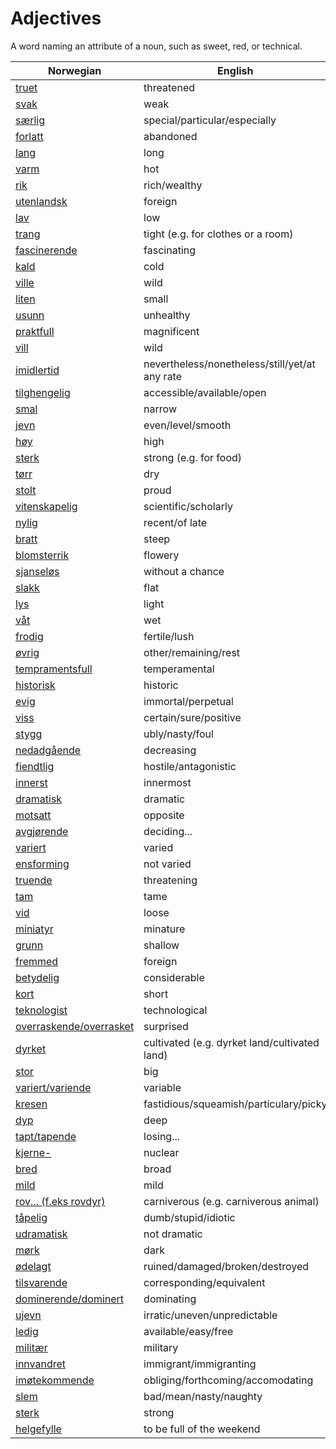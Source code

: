 # Adjectives

A word naming an attribute of a noun, such as sweet, red, or technical.

| Norwegian | English |
| --- | --- |
| [truet](https://www.ordnett.no/search?language=no&phrase=truet) | threatened |
| [svak](https://www.ordnett.no/search?language=no&phrase=svak) | weak |
| [særlig](https://www.ordnett.no/search?language=no&phrase=særlig) | special/particular/especially |
| [forlatt](https://www.ordnett.no/search?language=no&phrase=forlatt) | abandoned |
| [lang](https://www.ordnett.no/search?language=no&phrase=lang) | long |
| [varm](https://www.ordnett.no/search?language=no&phrase=varm) | hot |
| [rik](https://www.ordnett.no/search?language=no&phrase=rik) | rich/wealthy |
| [utenlandsk](https://www.ordnett.no/search?language=no&phrase=utenlandsk) | foreign |
| [lav](https://www.ordnett.no/search?language=no&phrase=lav) | low |
| [trang](https://www.ordnett.no/search?language=no&phrase=trang) | tight (e.g. for clothes or a room) |
| [fascinerende](https://www.ordnett.no/search?language=no&phrase=fascinerende) | fascinating |
| [kald](https://www.ordnett.no/search?language=no&phrase=kald) | cold |
| [ville](https://www.ordnett.no/search?language=no&phrase=ville) | wild |
| [liten](https://www.ordnett.no/search?language=no&phrase=liten) | small |
| [usunn](https://www.ordnett.no/search?language=no&phrase=usunn) | unhealthy |
| [praktfull](https://www.ordnett.no/search?language=no&phrase=praktfull) | magnificent |
| [vill](https://www.ordnett.no/search?language=no&phrase=vill) | wild |
| [imidlertid](https://www.ordnett.no/search?language=no&phrase=imidlertid) | nevertheless/nonetheless/still/yet/at any rate |
| [tilghengelig](https://www.ordnett.no/search?language=no&phrase=tilghengelig) | accessible/available/open |
| [smal](https://www.ordnett.no/search?language=no&phrase=smal) | narrow |
| [jevn](https://www.ordnett.no/search?language=no&phrase=jevn) | even/level/smooth |
| [høy](https://www.ordnett.no/search?language=no&phrase=høy) | high |
| [sterk](https://www.ordnett.no/search?language=no&phrase=sterk) | strong (e.g. for food) |
| [tørr](https://www.ordnett.no/search?language=no&phrase=tørr) | dry |
| [stolt](https://www.ordnett.no/search?language=no&phrase=stolt) | proud |
| [vitenskapelig](https://www.ordnett.no/search?language=no&phrase=vitenskapelig) | scientific/scholarly |
| [nylig](https://www.ordnett.no/search?language=no&phrase=nylig) | recent/of late |
| [bratt](https://www.ordnett.no/search?language=no&phrase=bratt) | steep |
| [blomsterrik](https://www.ordnett.no/search?language=no&phrase=blomsterrik) | flowery |
| [sjanseløs](https://www.ordnett.no/search?language=no&phrase=sjanseløs) | without a chance |
| [slakk](https://www.ordnett.no/search?language=no&phrase=slakk) | flat |
| [lys](https://www.ordnett.no/search?language=no&phrase=lys) | light |
| [våt](https://www.ordnett.no/search?language=no&phrase=våt) | wet |
| [frodig](https://www.ordnett.no/search?language=no&phrase=frodig) | fertile/lush |
| [øvrig](https://www.ordnett.no/search?language=no&phrase=øvrig) | other/remaining/rest |
| [tempramentsfull](https://www.ordnett.no/search?language=no&phrase=tempramentsfull) | temperamental |
| [historisk](https://www.ordnett.no/search?language=no&phrase=historisk) | historic |
| [evig](https://www.ordnett.no/search?language=no&phrase=evig) | immortal/perpetual |
| [viss](https://www.ordnett.no/search?language=no&phrase=viss) | certain/sure/positive |
| [stygg](https://www.ordnett.no/search?language=no&phrase=stygg) | ubly/nasty/foul |
| [nedadgående](https://www.ordnett.no/search?language=no&phrase=nedadgående) | decreasing |
| [fiendtlig](https://www.ordnett.no/search?language=no&phrase=fiendtlig) | hostile/antagonistic |
| [innerst](https://www.ordnett.no/search?language=no&phrase=innerst) | innermost |
| [dramatisk](https://www.ordnett.no/search?language=no&phrase=dramatisk) | dramatic |
| [motsatt](https://www.ordnett.no/search?language=no&phrase=motsatt) | opposite |
| [avgjørende](https://www.ordnett.no/search?language=no&phrase=avgjørende) | deciding... |
| [variert](https://www.ordnett.no/search?language=no&phrase=variert) | varied |
| [ensforming](https://www.ordnett.no/search?language=no&phrase=ensforming) | not varied |
| [truende](https://www.ordnett.no/search?language=no&phrase=truende) | threatening |
| [tam](https://www.ordnett.no/search?language=no&phrase=tam) | tame |
| [vid](https://www.ordnett.no/search?language=no&phrase=vid) | loose |
| [miniatyr](https://www.ordnett.no/search?language=no&phrase=miniatyr) | minature |
| [grunn](https://www.ordnett.no/search?language=no&phrase=grunn) | shallow |
| [fremmed](https://www.ordnett.no/search?language=no&phrase=fremmed) | foreign |
| [betydelig](https://www.ordnett.no/search?language=no&phrase=betydelig) | considerable |
| [kort](https://www.ordnett.no/search?language=no&phrase=kort) | short |
| [teknologist](https://www.ordnett.no/search?language=no&phrase=teknologist) | technological |
| [overraskende/overrasket](https://www.ordnett.no/search?language=no&phrase=overraskende/overrasket) | surprised |
| [dyrket](https://www.ordnett.no/search?language=no&phrase=dyrket) | cultivated (e.g. dyrket land/cultivated land) |
| [stor](https://www.ordnett.no/search?language=no&phrase=stor) | big |
| [variert/variende](https://www.ordnett.no/search?language=no&phrase=variert/variende) | variable |
| [kresen](https://www.ordnett.no/search?language=no&phrase=kresen) | fastidious/squeamish/particulary/picky |
| [dyp](https://www.ordnett.no/search?language=no&phrase=dyp) | deep |
| [tapt/tapende](https://www.ordnett.no/search?language=no&phrase=tapt/tapende) | losing... |
| [kjerne-](https://www.ordnett.no/search?language=no&phrase=kjerne-) | nuclear |
| [bred](https://www.ordnett.no/search?language=no&phrase=bred) | broad |
| [mild](https://www.ordnett.no/search?language=no&phrase=mild) | mild |
| [rov... (f.eks rovdyr)](https://www.ordnett.no/search?language=no&phrase=rov...%20(f.eks%20rovdyr)) | carniverous (e.g. carniverous animal) |
| [tåpelig](https://www.ordnett.no/search?language=no&phrase=tåpelig) | dumb/stupid/idiotic |
| [udramatisk](https://www.ordnett.no/search?language=no&phrase=udramatisk) | not dramatic |
| [mørk](https://www.ordnett.no/search?language=no&phrase=mørk) | dark |
| [ødelagt](https://www.ordnett.no/search?language=no&phrase=ødelagt) | ruined/damaged/broken/destroyed |
| [tilsvarende](https://www.ordnett.no/search?language=no&phrase=tilsvarende) | corresponding/equivalent |
| [dominerende/dominert](https://www.ordnett.no/search?language=no&phrase=dominerende/dominert) | dominating |
| [ujevn](https://www.ordnett.no/search?language=no&phrase=ujevn) | irratic/uneven/unpredictable |
| [ledig](https://www.ordnett.no/search?language=no&phrase=ledig) | available/easy/free |
| [militær](https://www.ordnett.no/search?language=no&phrase=militær) | military |
| [innvandret](https://www.ordnett.no/search?language=no&phrase=innvandret) | immigrant/immigranting |
| [imøtekommende](https://www.ordnett.no/search?language=no&phrase=imøtekommende) | obliging/forthcoming/accomodating |
| [slem](https://www.ordnett.no/search?language=no&phrase=slem) | bad/mean/nasty/naughty |
| [sterk](https://www.ordnett.no/search?language=no&phrase=sterk) | strong |
| [helgefylle](https://www.ordnett.no/search?language=no&phrase=helgefylle) | to be full of the weekend |

